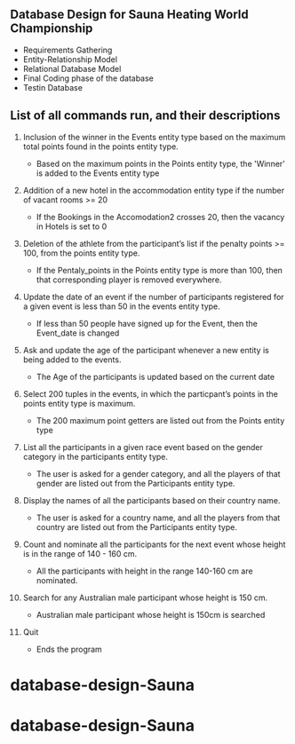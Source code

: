 ## Database Design for Sauna Heating World Championship
- Requirements Gathering
- Entity-Relationship Model
- Relational Database Model
- Final Coding phase of the database
- Testin Database

## List of all commands run, and their descriptions

1. Inclusion‌ ‌of‌ ‌the‌ ‌winner‌ ‌in‌ ‌the‌ ‌Events‌ ‌entity‌ ‌type‌ ‌based‌ ‌on‌ ‌the‌ ‌maximum‌ ‌total‌‌
points‌ ‌found‌ ‌in‌ ‌the‌ ‌points‌ ‌entity‌ ‌type.‌ ‌
    - Based on the maximum points in the Points entity type, the 'Winner' is added to the Events entity type

2. Addition‌ ‌of‌ ‌a‌ ‌new‌ ‌hotel‌ ‌in‌ ‌the‌ ‌accommodation‌ ‌entity‌ ‌type‌ ‌if‌ ‌the‌ ‌number‌ ‌of‌‌
vacant‌ ‌rooms‌ ‌>=‌ ‌20‌ ‌
    - If the Bookings in the Accomodation2 crosses 20, then the vacancy in Hotels is set to 0 

3. Deletion‌ ‌of‌ ‌the‌ ‌athlete‌ ‌from‌ ‌the‌ ‌participant’s‌ ‌list‌ ‌if‌ ‌the‌ ‌penalty‌ ‌points‌ ‌>=‌ ‌100,‌‌
from‌ ‌the‌ ‌points‌ ‌entity‌ ‌type.‌ ‌
    - If the Pentaly_points in the Points entity type is more than 100, then that corresponding player is removed everywhere.

4. Update‌ ‌the‌ ‌date‌ ‌of‌ ‌an‌ ‌event‌ ‌if‌ ‌the‌ ‌number‌ ‌of‌ ‌participants‌ ‌registered‌ ‌for‌ ‌a‌‌
given‌ ‌event‌ ‌is‌ ‌less‌ ‌than‌ ‌50‌ ‌in‌ ‌the‌ ‌events‌ ‌entity‌ ‌type.‌ ‌
    - If less than 50 people have signed up for the Event, then the Event_date is changed

5. Ask‌ ‌and‌ ‌update‌ ‌the‌ ‌age‌ ‌of‌ ‌the‌ ‌participant‌ ‌whenever‌ ‌a‌ ‌new‌ ‌entity‌ ‌is‌ ‌being‌‌
added‌ ‌to‌ ‌the‌ ‌events.
    - The Age of the participants is updated based on the current date

6. Select‌ ‌200‌ ‌tuples‌ ‌in‌ ‌the‌ ‌events,‌ ‌in‌ ‌which‌ ‌the‌ ‌particpant’s‌ ‌points‌ ‌in‌ ‌the‌ ‌points‌‌
entity‌ ‌type‌ ‌is‌ ‌maximum.‌ ‌
    - The 200 maximum point getters are listed out from the Points entity type

7. List‌ ‌all‌ ‌the‌ ‌participants‌ ‌in‌ ‌a‌ ‌given‌ ‌race‌ ‌event‌ ‌based‌ ‌on‌ ‌the‌ ‌gender‌ ‌category‌ ‌in‌‌
the‌ ‌participants‌ ‌entity‌ ‌type.‌ ‌
    - The user is asked for a gender category, and all the players of that gender are listed out from the Participants entity type.

8. Display‌ ‌the‌ ‌names‌ ‌of‌ ‌all‌ ‌the‌ ‌participants‌ ‌based‌ ‌on‌ ‌their‌ ‌country‌ ‌name.‌ ‌
    - The user is asked for a country name, and all the players from that country are listed out from the Participants entity type.

9. Count‌ ‌and‌ ‌nominate‌ ‌all‌ ‌the‌ ‌participants‌ ‌for‌ ‌the‌ ‌next‌ ‌event‌ ‌whose‌ ‌height‌ ‌is‌ ‌in‌‌
the‌ ‌range‌ ‌of‌ ‌140‌ ‌-‌ ‌160‌ ‌cm.‌ ‌
    - All the participants with height in the range 140-160 cm are nominated. 

10. Search‌ ‌for‌ ‌any‌ ‌Australian‌ ‌male‌ ‌participant‌ ‌whose‌ ‌height‌ ‌is‌ ‌150‌ ‌cm.
    - Australian male participant whose height is 150cm is searched
    
11. Quit
    - Ends the program
# database-design-Sauna
# database-design-Sauna
